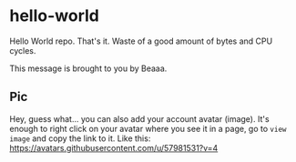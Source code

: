 # hello-world

Hello World repo. That's it. Waste of a good amount of bytes and CPU cycles.

This message is brought to you by Beaaa.

## Pic

Hey, guess what... you can also add your account avatar (image). It's enough to right click on your avatar where you see it in a page, go to `view image` and copy the link to it.
Like this:  
https://avatars.githubusercontent.com/u/57981531?v=4

